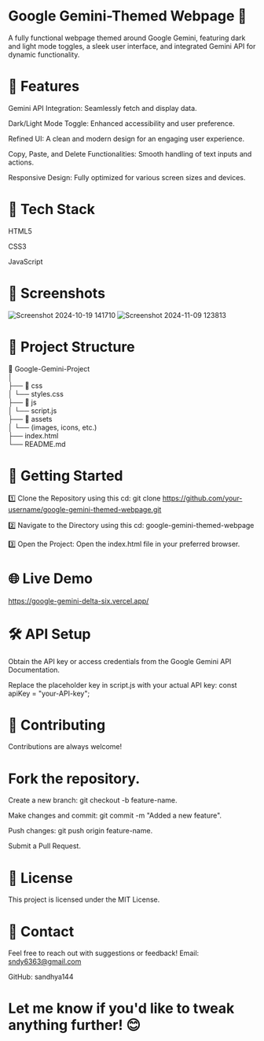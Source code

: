 # Google Gemini-Themed Webpage 🌟
A fully functional webpage themed around Google Gemini, featuring dark and light mode toggles, a sleek user interface, and integrated Gemini API for dynamic functionality.


# 🚀 Features
Gemini API Integration: Seamlessly fetch and display data.

Dark/Light Mode Toggle: Enhanced accessibility and user preference.

Refined UI: A clean and modern design for an engaging user experience.

Copy, Paste, and Delete Functionalities: Smooth handling of text inputs and actions.

Responsive Design: Fully optimized for various screen sizes and devices.


# 🔧 Tech Stack
HTML5

CSS3

JavaScript


# 📸 Screenshots

![Screenshot 2024-10-19 141710](https://github.com/user-attachments/assets/333437f5-949a-44b4-8ebe-a59501bacbf4)
![Screenshot 2024-11-09 123813](https://github.com/user-attachments/assets/d94fdb70-5493-46ee-9393-9f4eaf9f2957)


# 📂 Project Structure
📁 Google-Gemini-Project  
│  
├── 📁 css  
│   └── styles.css  
├── 📁 js  
│   └── script.js  
├── 📁 assets  
│   └── (images, icons, etc.)  
├── index.html  
└── README.md  


# 🚀 Getting Started
1️⃣ Clone the Repository using this cd:
  git clone https://github.com/your-username/google-gemini-themed-webpage.git  
  
2️⃣ Navigate to the Directory using this cd:
  google-gemini-themed-webpage 
  
3️⃣ Open the Project:
  Open the index.html file in your preferred browser.


# 🌐 Live Demo
 https://google-gemini-delta-six.vercel.app/


# 🛠️ API Setup
Obtain the API key or access credentials from the Google Gemini API Documentation.

Replace the placeholder key in script.js with your actual API key:
const apiKey = "your-API-key"; 


# 🤝 Contributing
Contributions are always welcome!


# Fork the repository.
Create a new branch: git checkout -b feature-name.

Make changes and commit: git commit -m "Added a new feature".

Push changes: git push origin feature-name.

Submit a Pull Request.


# 📝 License
This project is licensed under the MIT License.


# 📧 Contact
Feel free to reach out with suggestions or feedback!
Email: sndy6363@gmail.com

GitHub: sandhya144


# Let me know if you'd like to tweak anything further! 😊
